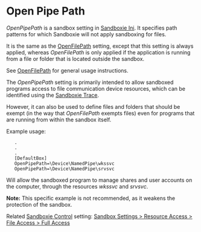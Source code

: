 # Open Pipe Path

_OpenPipePath_ is a sandbox setting in [Sandboxie Ini](SandboxieIni.md). It specifies path patterns for which Sandboxie will not apply sandboxing for files.

It is the same as the [OpenFilePath](OpenFilePath.md) setting, except that this setting is always applied, whereas _OpenFilePath_ is only applied if the application is running from a file or folder that is located outside the sandbox.

See [OpenFilePath](OpenFilePath.md) for general usage instructions.

The _OpenPipePath_ setting is primarily intended to allow sandboxed programs access to file communication device resources, which can be identified using the [Sandboxie Trace](SandboxieTrace.md).

However, it can also be used to define files and folders that should be exempt (in the way that _OpenFilePath_ exempts files) even for programs that are running from within the sandbox itself.

Example usage:
```
   .
   .
   .
   [DefaultBox]
   OpenPipePath=\Device\NamedPipe\wkssvc
   OpenPipePath=\Device\NamedPipe\srvsvc
```

Will allow the sandboxed program to manage shares and user accounts on the computer, through the resources _wkssvc_ and _srvsvc_.

**Note:** This specific example is not recommended, as it weakens the protection of the sandbox.

Related [Sandboxie Control](SandboxieControl.md) setting: [Sandbox Settings > Resource Access > File Access > Full Access](ResourceAccessSettings.md#file-access--full-access)
